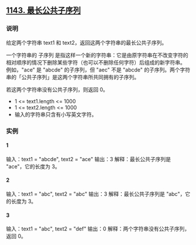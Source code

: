 ## [1143. 最长公共子序列](https://leetcode-cn.com/problems/longest-common-subsequence/)

### 说明
给定两个字符串 text1 和 text2，返回这两个字符串的最长公共子序列。

一个字符串的 子序列 是指这样一个新的字符串：它是由原字符串在不改变字符的相对顺序的情况下删除某些字符（也可以不删除任何字符）后组成的新字符串。
例如，"ace" 是 "abcde" 的子序列，但 "aec" 不是 "abcde" 的子序列。两个字符串的「公共子序列」是这两个字符串所共同拥有的子序列。

若这两个字符串没有公共子序列，则返回 0。

* 1 <= text1.length <= 1000
* 1 <= text2.length <= 1000
* 输入的字符串只含有小写英文字符。

### 实例
#### 1
输入：text1 = "abcde", text2 = "ace"
输出：3
解释：最长公共子序列是 "ace"，它的长度为 3。

#### 2
输入：text1 = "abc", text2 = "abc"
输出：3
解释：最长公共子序列是 "abc"，它的长度为 3。

#### 3
输入：text1 = "abc", text2 = "def"
输出：0
解释：两个字符串没有公共子序列，返回 0。
